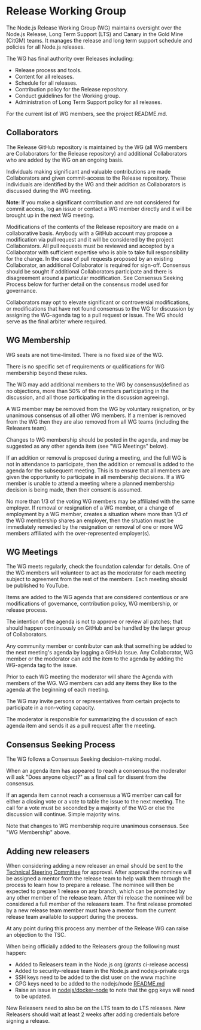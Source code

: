 # Release Working Group

The Node.js Release Working Group (WG) maintains oversight
over the Node.js Release, Long Term Support (LTS) and
Canary in the Gold Mine (CitGM) teams. It manages the release
and long term support schedule and policies for all Node.js releases.

The WG has final authority over Releases including:

* Release process and tools.
* Content for all releases.
* Schedule for all releases.
* Contribution policy for the Release repository.
* Conduct guidelines for the Working group.
* Administration of Long Term Support policy for all releases.

For the current list of WG members, see the project README.md.

## Collaborators

The Release GitHub repository is maintained by the WG (all WG
members are Collaborators for the Release repository) and additional
Collaborators who are added by the WG on an ongoing basis.

Individuals making significant and valuable contributions are made
Collaborators and given commit-access to the Release repository.
These individuals are identified by the WG and their addition
as Collaborators is discussed during the WG meeting.

**Note**: If you make a significant contribution and are not considered for
commit access, log an issue or contact a WG member directly and it will
be brought up in the next WG meeting.

Modifications of the contents of the Release repository are made
on a collaborative basis. Anybody with a GitHub account may propose a
modification via pull request and it will be considered by the project
Collaborators. All pull requests must be reviewed and accepted by a
Collaborator with sufficient expertise who is able to take full responsibility
for the change. In the case of pull requests proposed by an existing
Collaborator, an additional Collaborator is required for sign-off. Consensus
should be sought if additional Collaborators participate and there is
disagreement around a particular modification. See Consensus Seeking
Process below for further detail on the consensus model used for governance.

Collaborators may opt to elevate significant or controversial modifications,
or modifications that have not found consensus to the WG for discussion by
assigning the WG-agenda tag to a pull request or issue. The WG should serve
as the final arbiter where required.

## WG Membership

WG seats are not time-limited. There is no fixed size of the WG.

There is no specific set of requirements or qualifications
for WG membership beyond these rules.

The WG may add additional members to the WG by consensus(defined
as no objections, more than 50% of the members participating in the
discussion, and all those participating in the discussion agreeing).

A WG member may be removed from the WG by voluntary resignation,
or by unanimous consensus of all other WG members. If a member is
removed from the WG then they are also removed from all WG teams
(including the Releasers team).

Changes to WG membership should be posted in the agenda, and may be
suggested as any other agenda item (see "WG Meetings" below).

If an addition or removal is proposed during a meeting, and the full WG
is not in attendance to participate, then the addition or removal is
added to the agenda for the subsequent meeting. This is to ensure
that all members are given the opportunity to participate in all
membership decisions. If a WG member is unable to attend a meeting
where a planned membership decision is being made,
then their consent is assumed.

No more than 1/3 of the voting WG members may be affiliated with the same
employer. If removal or resignation of a WG member, or a change of
employment by a WG member, creates a situation where more than 1/3
of the WG membership shares an employer, then the situation must be
immediately remedied by the resignation or removal of one or more
WG members affiliated with the over-represented employer(s).

## WG Meetings

The WG meets regularly, check the foundation calendar for details.
One of the WG members will volunteer to act as the moderator
for each meeting subject to agreement from the rest of the
members. Each meeting should be published to YouTube.

Items are added to the WG agenda that are considered contentious or are
modifications of governance, contribution policy,
WG membership, or release process.

The intention of the agenda is not to approve or review all patches;
that should happen continuously on GitHub and be handled
by the larger group of Collaborators.

Any community member or contributor can ask that something be
added to the next meeting's agenda by logging a GitHub Issue.
Any Collaborator, WG member or the moderator can add the item
to the agenda by adding the WG-agenda tag to the issue.

Prior to each WG meeting the moderator will share the Agenda with
members of the WG. WG members can add any items they like to the
agenda at the beginning of each meeting.

The WG may invite persons or representatives from certain
projects to participate in a non-voting capacity.

The moderator is responsible for summarizing the discussion of
each agenda item and sends it as a pull request after the meeting.

## Consensus Seeking Process

The WG follows a Consensus Seeking decision-making model.

When an agenda item has appeared to reach a consensus the moderator
will ask "Does anyone object?" as a final call for dissent from the consensus.

If an agenda item cannot reach a consensus a WG member can call for either a
closing vote or a vote to table the issue to the next meeting. The call for
a vote must be seconded by a majority of the WG or else the
discussion will continue. Simple majority wins.

Note that changes to WG membership require unanimous consensus.
See "WG Membership" above.

## Adding new releasers

When considering adding a new releaser an email should be sent to the
[Technical Steering Committee](https://github.com/nodejs/tsc) for approval.
After approval the nominee will be assigned a mentor from the release team
to help walk them through the process to learn how to prepare a release.
The nominee will then be expected to prepare 1 release on any branch, which
can be promoted by any other member of the release team. After thi
release the nominee will be considered a full member of the releasers
team. The first release promoted by a new release team member must have
a mentor from the current release team available to support during the process.

At any point during this process any member of the Release WG
can raise an objection to the TSC.

When being officially added to the Releasers group the following must happen:

* Added to Releasers team in the Node.js org (grants ci-release access)
* Added to security-release team in the Node.js and nodejs-private orgs
* SSH keys need to be added to the dist user on the www machine
* GPG keys need to be added to the nodejs/node [README.md](https://github.com/nodejs/node/#release-team)
* Raise an issue in [nodejs/docker-node](https://github.com/nodejs/docker-node/) to note that the gpg keys will need to be updated.

New Releasers need to also be on the LTS team to do LTS releases.
New Releasers should wait at least 2 weeks after adding credentials before signing a release.
